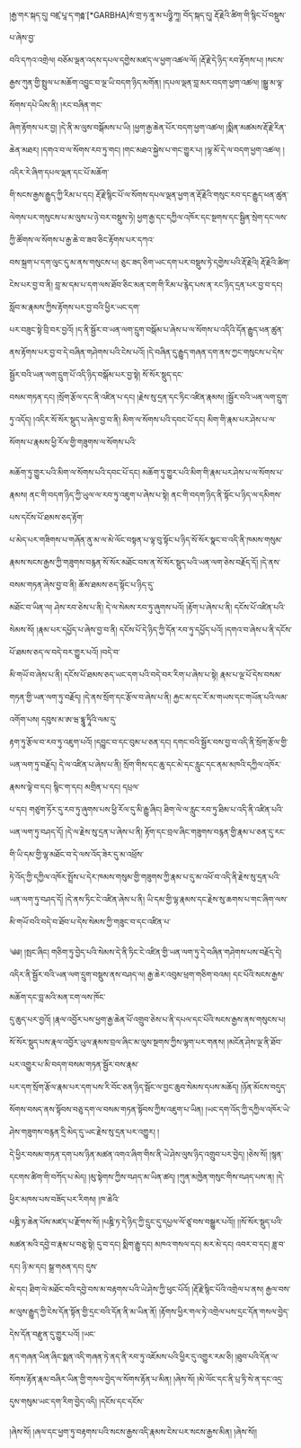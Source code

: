 ﻿  
།རྒྱ་གར་སྐད་དུ། བཛྲ་པཱ་ད་གརྦྟ་[*GARBHA]སཾ་གྲ་ཧ་ནཱ་མ་པཉྩི་ཀཱ། བོད་སྐད་དུ། རྡོ་རྗེའི་ཚིག་གི་སྙིང་པོ་བསྡུས་པ་ཞེས་བྱ་  
བའི་དཀའ་འགྲེལ། བཅོམ་ལྡན་འདས་དཔལ་དགྱེས་མཛད་ལ་ཕྱག་འཚལ་ལོ། །རྡོ་རྗེ་དེ་ཉིད་རབ་རྟོགས་པ། །སངས་རྒྱས་ཀུན་གྱི་སྤྲུལ་པ་མཆོག་འབྱུང་བ་ལྔ་ཡི་བདག་ཉིད་མགོན། །དཔལ་ལྡན་བླ་མར་བདག་ཕྱག་འཚལ། །སྒྱུ་མ་ལྟ་སོགས་དཔེ་ཡིས་ནི། །རང་བཞིན་གང་  
ཞིག་རྟོགས་པར་བྱ། །དེ་ནི་མ་ལུས་བསྒོམས་པ་ཡི། །ཕྱག་རྒྱ་ཆེན་པོར་བདག་ཕྱག་འཚལ། །སྨིན་མཚམས་རྡོ་རྗེ་རིན་ཆེན་མཐར། །དགའ་བ་ལ་སོགས་རབ་ཏུ་གང། །གང་མཐའ་སྐྱེས་པ་གང་གྱུར་པ། །ལྷ་མོ་དེ་ལ་བདག་ཕྱག་འཚལ། །འདིར་རེ་ཞིག་དཔལ་ལྡན་དང་པོ་མཆོག་  
གི་སངས་རྒྱས་རྒྱུད་ཀྱི་རིམ་པ་དང། རྡོ་རྗེ་སྙིང་པོ་ལ་སོགས་དཔལ་ལྡན་ཕྱག་ན་རྡོ་རྗེའི་གསུང་རབ་དང་རྒྱུད་ཕན་ཚུན་ལེགས་པར་གསུངས་པ་མ་ལུས་པ་ཉེ་བར་བསྡུས་ཏེ། ཕྱག་རྒྱ་དང་དཀྱིལ་འཁོར་དང་སྔགས་དང་སྦྱིན་སྲེག་དང་ལས་ཀྱི་ཚོགས་ལ་སོགས་པ་རྒྱ་ཆེ་བ་ཟབ་ཅིང་རྟོགས་པར་དཀའ་  
བས་སྐྲག་པ་དག་ལུང་དུ་མ་ནས་གསུངས་པ། ཅུང་ཟད་ཅིག་ཡང་དག་པར་བསྡུས་ཏེ་དགྱེས་པའི་རྡོ་རྗེའི། རྡོ་རྗེའི་ཚིག་ངེས་པར་བྱ་བ་ནི། བླ་མ་དམ་པ་དག་ལས་ཐོབ་ཅིང་མན་ངག་གི་རིམ་པ་རྙེད་པས་ན་རང་ཉིད་དྲན་པར་བྱ་བ་དང། སློབ་མ་རྣམས་ཀྱིས་རྟོགས་པར་བྱ་བའི་ཕྱིར་ཡང་དག་  
པར་བཟུང་སྟེ་བྲི་བར་བྱའོ། །ད་ནི་སྦྱོར་བ་ཡན་ལག་དྲུག་བསྒོམ་པ་ཞེས་པ་ལ་སོགས་པ་འདིའི་དོན་རྒྱུད་ཕན་ཚུན་ནས་རྟོགས་པར་བྱ་བ་དེ་བཞིན་གཤེགས་པའི་ངེས་པའོ། །དེ་བཞིན་དུ་རྒྱུད་གཞན་དག་ནས་ཀྱང་གསུངས་པ་དེས་སྦྱོར་བའི་ཡན་ལག་དྲུག་པོ་འདི་ཉིད་བསྒོམ་པར་བྱ་སྟེ། སོ་སོར་སྡུད་དང་  
བསམ་གཏན་དང། །སྲོག་རྩོལ་དང་ནི་འཛིན་པ་དང། །རྗེས་སུ་དྲན་དང་ཏིང་འཛིན་རྣམས། །སྦྱོར་བའི་ཡན་ལག་དྲུག་ཏུ་འདོད། །འདིར་སོ་སོར་སྡུད་པ་ཞེས་བྱ་བ་ནི། མིག་ལ་སོགས་པའི་དབང་པོ་དང། མིག་གི་རྣམ་པར་ཤེས་པ་ལ་སོགས་པ་རྣམས་ཕྱི་རོལ་གྱི་གཟུགས་ལ་སོགས་པའི་  
  
མཆོག་ཏུ་གྱུར་པའི་མིག་ལ་སོགས་པའི་དབང་པོ་དང། མཆོག་ཏུ་གྱུར་པའི་མིག་གི་རྣམ་པར་ཤེས་པ་ལ་སོགས་པ་རྣམས། ནང་གི་བདག་ཉིད་ཀྱི་ཡུལ་ལ་རབ་ཏུ་འཇུག་པ་ཞེས་པ་སྟེ། ནང་གི་བདག་ཉིད་ནི་སྟོང་པ་ཉིད་ལ་དམིགས་པས་དངོས་པོ་ཐམས་ཅད་རྟོག་  
པ་མེད་པར་གཟིགས་པ་གཞོན་ནུ་མ་ལ་མེ་ལོང་བསྟན་པ་ལྟ་བུ་སྟོང་པ་ཉིད་སོ་སོར་སྣང་བ་འདི་ནི་ཁམས་གསུམ་རྣམས་སངས་རྒྱས་ཀྱི་གཟུགས་བརྙན་སོ་སོར་མཐོང་བས་ན་སོ་སོར་སྡུད་པའི་ཡན་ལག་ཅེས་བརྗོད་དོ། །དེ་ནས་བསམ་གཏན་ཞེས་བྱ་བ་ནི། ཆོས་ཐམས་ཅད་སྟོང་པ་ཉིད་དུ་  
མཐོང་བ་ཡིན་ལ། ཤེས་རབ་ཅེས་པ་ནི། དེ་ལ་སེམས་རབ་ཏུ་ཞུགས་པའོ། །རྟོག་པ་ཞེས་པ་ནི། དངོས་པོ་འཛིན་པའི་སེམས་སོ། །རྣམ་པར་དཔྱོད་པ་ཞེས་བྱ་བ་ནི། དངོས་པོ་དེ་ཉིད་ཀྱི་དོན་རབ་ཏུ་དཔྱོད་པའོ། །དགའ་བ་ཞེས་པ་ནི་དངོས་པོ་ཐམས་ཅད་ལ་བདེ་བར་གྱུར་པའོ། །བདེ་བ་  
མི་གཡོ་བ་ཞེས་པ་ནི། དངོས་པོ་ཐམས་ཅད་ཡང་དག་པའི་བདེ་བར་རིག་པ་ཞེས་པ་སྟེ། རྣམ་པ་ལྔ་པོ་དེས་བསམ་གཏན་གྱི་ཡན་ལག་ཏུ་བརྗོད། །དེ་ནས་སྲོག་དང་རྩོལ་བ་ཞེས་པ་ནི། རྐྱང་མ་དང་རོ་མ་གཡས་དང་གཡོན་པའི་ལམ་འགོག་པས། དབུས་མ་ཨ་ཝ་དྷཱུ་ཏཱིའི་ལམ་དུ་  
རྟག་ཏུ་རྩོལ་བ་རབ་ཏུ་འཇུག་པའོ། །དབྱུང་བ་དང་བུམ་པ་ཅན་དང། དགང་བའི་སྦྱོར་བས་བྱ་བ་འདི་ནི་སྲོག་རྩོལ་གྱི་ཡན་ལག་ཏུ་བརྗོད། དེ་ལ་འཛིན་པ་ཞེས་པ་ནི། སྲོག་གིས་དང་ཆུ་དང་མེ་དང་རླུང་དང་ནམ་མཁའི་དཀྱིལ་འཁོར་རྣམས་ལྟེ་བ་དང། སྙིང་ག་དང། མགྲིན་པ་དང། དཔྲལ་  
པ་དང། གཙུག་ཏོར་དུ་རབ་ཏུ་ཞུགས་པས་ཕྱི་རོལ་དུ་མི་རྒྱུ་ཞིང། ཐིག་ལེ་ལ་རླུང་རབ་ཏུ་ཐིམ་པ་འདི་ནི་འཛིན་པའི་ཡན་ལག་ཏུ་བཤད་དོ། །དེ་ལ་རྗེས་སུ་དྲན་པ་ཞེས་པ་ནི། རྟོག་དང་བྲལ་ཞིང་གཟུགས་བརྙན་གྱི་རྣམ་པ་ཅན་དུ་རང་གི་ཡི་དམ་གྱི་ལྷ་མཐོང་བ་དེ་ལས་འོད་ཟེར་དུ་མ་འཕྲོས་  
ཏེ་འོད་ཀྱི་དཀྱིལ་འཁོར་སྤྲོས་པ་དེར་ཁམས་གསུམ་གྱི་གཟུགས་ཀྱི་རྣམ་པ་དུ་མ་འཕོ་བ་འདི་ནི་རྗེས་སུ་དྲན་པའི་ཡན་ལག་ཏུ་བཤད་དོ། །དེ་ནས་ཏིང་ངེ་འཛིན་ཞེས་པ་ནི། ཡི་དམ་གྱི་ལྷ་རྣམས་དང་རྗེས་སུ་ཆགས་པ་གང་ཞིག་ལས་མི་གཡོ་བའི་བདེ་བ་ཐོབ་པ་དེས་སེམས་ཀྱི་གཟུང་བ་དང་འཛིན་པ་  
  
༄༅། །སྤང་ཞིང། གཅིག་ཏུ་བྱེད་པའི་སེམས་དེ་ནི་ཏིང་ངེ་འཛིན་གྱི་ཡན་ལག་ཏུ་དེ་བཞིན་གཤེགས་པས་བརྗོད་དེ། འདིར་ནི་སྦྱོར་བའི་ཡན་ལག་དྲུག་བསྡུས་ནས་བཤད་ལ། རྒྱ་ཆེར་འབུམ་ཕྲག་གཅིག་བའམ། དང་པོའི་སངས་རྒྱས་མཆོག་དང་བླ་མའི་མན་ངག་ལས་ཁོང་  
དུ་ཆུད་པར་བྱའོ། །རྣལ་འབྱོར་པས་ཕྱག་རྒྱ་ཆེན་པོ་འགྲུབ་ཅེས་པ་ནི་དཔལ་དང་པོའི་སངས་རྒྱས་ནས་གསུངས་པ། སོ་སོར་སྡུད་པས་རྣལ་འབྱོར་ཡུལ་རྣམས་བྲལ་ཞིང་མ་ལུས་སྔགས་ཀྱིས་ལྷག་པར་གནས། །མངོན་ཤེས་ལྔ་ནི་ཐོབ་པར་འགྱུར་པ་མི་བདག་བསམ་གཏན་སྦྱོར་བས་རྣམ་  
པར་དག་སྲོག་རྩོལ་རྣམ་པར་དག་པས་རི་བོང་ཅན་ཉིད་སྦོང་ལ་བྱང་ཆུབ་སེམས་དཔས་མཆོད། །ཉོན་མོངས་བདུད་སོགས་བསད་ནས་སྟོབས་བཅུ་དག་ལ་བསམ་གཏན་སྟོབས་ཀྱིས་འཇུག་པ་ཡིན། །ཡང་དག་འོད་ཀྱི་དཀྱིལ་འཁོར་ཡེ་ཤེས་གཟུགས་བརྙན་དྲི་མེད་དུ་ཡང་རྗེས་སུ་དྲན་པར་འགྱུར། །  
དེ་ཕྱིར་བསམ་གཏན་དག་པས་ཉིན་མཚན་འགའ་ཞིག་གིས་ནི་ཡེ་ཤེས་ལུས་ཉིད་འགྲུབ་པར་བྱེད། །ཅེས་སོ། །སྙན་དངགས་ཚིག་གི་བཀོད་པ་མེད། །མུ་སྟེགས་ཀྱིས་བཤད་མ་ཡིན་ཚད། །ཀུན་མཁྱེན་གསུང་གིས་བཤད་པས་ན། །དེ་ཕྱིར་མཁས་པས་བཟོད་པར་རིགས། །ཁ་ཆེའི་  
པཎྜི་ཏ་ཆེན་པོས་མཛད་པ་རྫོགས་སོ། །པཎྜི་ཏ་དེ་ཉིད་ཀྱི་དྲུང་དུ་དཔྱལ་ལོ་ཙཱ་བས་བསྒྱུར་པའོ།། །།སོ་སོར་སྡུད་པའི་མཚན་མའི་དབྱེ་བ་རྣམ་པ་བཅུ་སྟེ། དུ་བ་དང། སྨིག་རྒྱུ་དང། མཁའ་གསལ་དང། མར་མེ་དང། འབར་བ་དང། ཟླ་བ་དང། ཉི་མ་དང། སྒྲ་གཅན་དང། དུས་  
མེ་དང། ཐིག་ལེ་མཐོང་བའི་དབྱེ་བས་མ་བརྟགས་པའི་ཡེ་ཤེས་ཀྱི་ཕུང་པོའོ། །རྡོ་རྗེ་སྙིང་པོའི་འགྲེལ་པ་ནས། རྒྱལ་བས་མ་ལུས་རྒྱུད་ཀྱི་ངེས་དོན་སྟོན་གྱི་དྲང་བའི་དོན་ནི་མ་ཡིན་ནོ། །རྟོགས་ཕྱིར་གལ་ཏེ་འགྲེལ་པས་དྲང་དོན་གསལ་བྱེད་དེས་དོན་བརྫུན་དུ་གྱུར་པའོ། །ཡང་  
ནད་གཞན་ཡིན་ཞིང་སྨན་འདི་གཞན་ཏེ་ནད་ནི་རབ་ཏུ་འཇོམས་པའི་ཕྱིར་དུ་འགྱུར་རམ་ཅི། །ཐུབ་པའི་དོན་ལ་སོགས་རྟོན་རྣམ་བཞིར་ཡིན་གྱི་གསལ་བྱེད་ལ་སོགས་རྟོན་པ་མིན། །ཞེས་སོ། །མེ་ལོང་དང་ནི་པྲ་ཏི་སེ་ན་དང་འདྲ་དུས་གསུམ་ཡང་དག་རིག་བྱེད་འདི། །དངོས་དང་དངོས་  
  
།ཞེས་སོ། །ཞལ་དང་ཕྱག་ཏུ་བརྟགས་པའི་སངས་རྒྱས་འདི་རྣམས་ངེས་པར་སངས་རྒྱས་མིན། །ཞེས་སོ།།  
  
  
